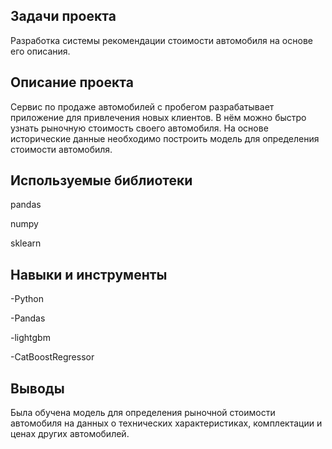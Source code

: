 ## Задачи проекта
Разработка системы рекомендации стоимости автомобиля на основе его описания.

## Описание проекта
Сервис по продаже автомобилей с пробегом  разрабатывает приложение для привлечения новых клиентов. В нём можно быстро узнать рыночную стоимость своего автомобиля. На основе исторические данные необходимо построить модель для определения стоимости автомобиля.

## Используемые библиотеки
pandas

numpy

sklearn
## Навыки и инструменты
-Python

-Pandas

-lightgbm

-CatBoostRegressor

## Выводы
Была обучена модель для определения рыночной стоимости автомобиля на данных о технических характеристиках, комплектации и ценах других автомобилей.  
